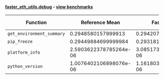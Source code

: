 #### [faster_eth_utils.debug](https://github.com/BobTheBuidler/faster-eth-utils/blob/master/faster_eth_utils/debug.py) - [view benchmarks](https://github.com/BobTheBuidler/faster-eth-utils/blob/master/benchmarks/test_debug_benchmarks.py)

| Function | Reference Mean | Faster Mean | % Change | Speedup (%) | x Faster | Faster |
|----------|---------------|-------------|----------|-------------|----------|--------|
| `get_environment_summary` | 0.2948580157999913 | 0.29420715720001456 | 0.22% | 0.22% | 1.00x | ✅ |
| `pip_freeze` | 0.29449884699999984 | 0.2931818315999976 | 0.45% | 0.45% | 1.00x | ✅ |
| `platform_info` | 2.5903622378785264e-06 | 3.0851733870192906e-06 | -19.10% | -16.04% | 0.84x | ❌ |
| `python_version` | 1.0076402106898076e-06 | 1.1618036344154018e-06 | -15.30% | -13.27% | 0.87x | ❌ |

